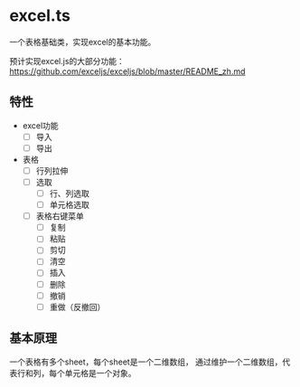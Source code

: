 # excel.ts
一个表格基础类，实现excel的基本功能。

预计实现excel.js的大部分功能：
https://github.com/exceljs/exceljs/blob/master/README_zh.md

## 特性

- excel功能
    - [ ] 导入
    - [ ] 导出
    
- 表格
    - [ ] 行列拉伸
    - [ ] 选取
        - [ ] 行、列选取
        - [ ] 单元格选取
    - [ ] 表格右键菜单
        - [ ] 复制
        - [ ] 粘贴
        - [ ] 剪切
        - [ ] 清空
        - [ ] 插入
        - [ ] 删除
        - [ ] 撤销
        - [ ] 重做（反撤回）    

## 基本原理
一个表格有多个sheet，每个sheet是一个二维数组，
通过维护一个二维数组，代表行和列，每个单元格是一个对象。
